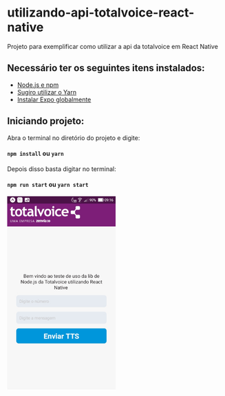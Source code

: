 # utilizando-api-totalvoice-react-native
Projeto para exemplificar como utilizar a api da totalvoice em React Native

## Necessário ter os seguintes itens instalados:
- <a href="https://nodejs.org/en/">Node.js e npm</a>
- <a href="https://yarnpkg.com/lang/en/">Sugiro utilizar o Yarn</a>
- <a href="https://expo.io/learn">Instalar Expo globalmente</a>

## Iniciando projeto:

Abra o terminal no diretório do projeto e digite:

#### `npm install` ou `yarn`

Depois disso basta digitar no terminal:

#### `npm run start` ou `yarn start`

<img src="/teste.jpg" style="width: 50%; height: 50%">

